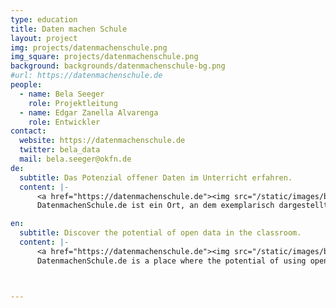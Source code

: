 ```yaml
---
type: education
title: Daten machen Schule
layout: project
img: projects/datenmachenschule.png
img_square: projects/datenmachenschule.png
background: backgrounds/datenmachenschule-bg.png
#url: https://datenmachenschule.de
people:
  - name: Bela Seeger
    role: Projektleitung
  - name: Edgar Zanella Alvarenga
    role: Entwickler
contact:
  website: https://datenmachenschule.de
  twitter: bela_data
  mail: bela.seeger@okfn.de
de:
  subtitle: Das Potenzial offener Daten im Unterricht erfahren.
  content: |-
      <a href="https://datenmachenschule.de"><img src="/static/images/backgrounds/datenmachenschule-bg.png"></a>
      DatenmachenSchule.de ist ein Ort, an dem exemplarisch dargestellt wird, welche Potentiale in dem Einsatz Offener Daten im Unterricht liegen. Basierend auf der Pionierarbeit der Hochschule Rhein-Waal, dem Gymnasium Adolfinum, der Stadt Moers und dem OK-Lab Niederrhein wurden Informationen und Ressourcen zusammengetragen, die es Lehrern und Schulen ermöglichen und erleichtern sollen, auf offenen Daten basierende Anwendungen einzusetzen. Das Tool OffenerHaushalt.de wurde dazu technisch und strukturell neu aufgesetzt, um Daten zu Steuerausgaben zu visualisieren und dadurch anschaulich und greifbar zu machen.

en:
  subtitle: Discover the potential of open data in the classroom.
  content: |-
      <a href="https://datenmachenschule.de"><img src="/static/images/backgrounds/datenmachenschule-bg.png"></a>
      DatenmachenSchule.de is a place where the potential of using open data in the classroom is illustrated. Based on the pioneering work of the Rhein-Waal University of Applied Sciences, the Adolfinum Grammar School, the City of Moers and the Lower Rhine University of Applied Sciences OK-Lab, information and resources have been compiled that will enable teachers and schools to use applications based on open data. The OffenerHaushalt. de tool has been technically and structurally redesigned to visualize data on tax expenditure and thus make it clear and tangible.



---
```


